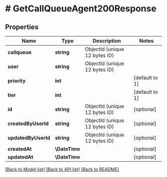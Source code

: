 # # GetCallQueueAgent200Response

## Properties

Name | Type | Description | Notes
------------ | ------------- | ------------- | -------------
**callqueue** | **string** | ObjectId (unique 12 bytes ID) |
**user** | **string** | ObjectId (unique 12 bytes ID) |
**priority** | **int** |  | [default to 1]
**tier** | **int** |  | [default to 1]
**id** | **string** | ObjectId (unique 12 bytes ID) | [optional]
**createdByUserId** | **string** | ObjectId (unique 12 bytes ID) | [optional]
**updatedByUserId** | **string** | ObjectId (unique 12 bytes ID) | [optional]
**createdAt** | **\DateTime** |  | [optional]
**updatedAt** | **\DateTime** |  | [optional]

[[Back to Model list]](../../README.md#models) [[Back to API list]](../../README.md#endpoints) [[Back to README]](../../README.md)
